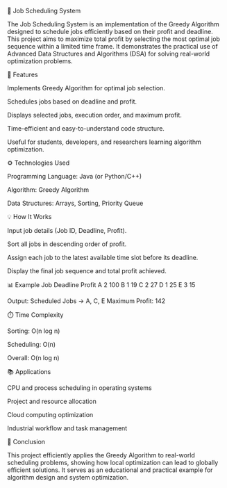 🧠 Job Scheduling System

The Job Scheduling System is an implementation of the Greedy Algorithm designed to schedule jobs efficiently based on their profit and deadline. This project aims to maximize total profit by selecting the most optimal job sequence within a limited time frame. It demonstrates the practical use of Advanced Data Structures and Algorithms (DSA) for solving real-world optimization problems.

🚀 Features

Implements Greedy Algorithm for optimal job selection.

Schedules jobs based on deadline and profit.

Displays selected jobs, execution order, and maximum profit.

Time-efficient and easy-to-understand code structure.

Useful for students, developers, and researchers learning algorithm optimization.

⚙️ Technologies Used

Programming Language: Java (or Python/C++)

Algorithm: Greedy Algorithm

Data Structures: Arrays, Sorting, Priority Queue

💡 How It Works

Input job details (Job ID, Deadline, Profit).

Sort all jobs in descending order of profit.

Assign each job to the latest available time slot before its deadline.

Display the final job sequence and total profit achieved.

📊 Example
Job	Deadline	Profit
A	2	100
B	1	19
C	2	27
D	1	25
E	3	15

Output:
Scheduled Jobs → A, C, E
Maximum Profit: 142

⏱️ Time Complexity

Sorting: O(n log n)

Scheduling: O(n)

Overall: O(n log n)

📚 Applications

CPU and process scheduling in operating systems

Project and resource allocation

Cloud computing optimization

Industrial workflow and task management

🏁 Conclusion

This project efficiently applies the Greedy Algorithm to real-world scheduling problems, showing how local optimization can lead to globally efficient solutions. It serves as an educational and practical example for algorithm design and system optimization.
